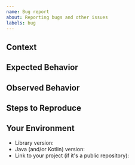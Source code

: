 ```yaml
---
name: Bug report
about: Reporting bugs and other issues
labels: bug
---
```


<!-- The bug you're experiencing might have already be reported. -->
<!-- Please search in the [issues](https://github.com/coditory/klog/issues) before creating one. -->

## Context
<!-- How has this issue affected you? What are you trying to accomplish? -->
<!-- Providing context can help find a solution that is most useful. -->

## Expected Behavior
<!-- What should happen? -->

## Observed Behavior
<!-- What happens instead of the expected behavior? -->

## Steps to Reproduce
<!-- Provide a link to a live example, or an unambiguous set of steps to -->
<!-- reproduce this bug. Include code to reproduce, if relevant. -->

## Your Environment
<!-- Include as many relevant details about the environment you experienced the bug in -->

* Library version:
* Java (and/or Kotlin) version:
* Link to your project (if it's a public repository):

